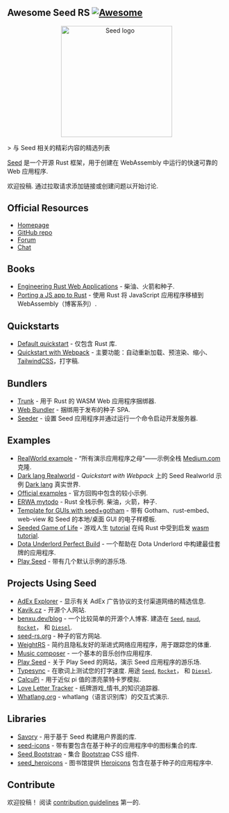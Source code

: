 <div class="github-widget" data-repo="seed-rs/awesome-seed-rs"></div>

<!--lint disable double-link-->

## Awesome Seed RS [![Awesome](https://awesome.re/badge.svg)](https://awesome.re)

<p align="center">
    <a href="https://seed-rs.org/">
        <img src="https://raw.githubusercontent.com/seed-rs/seed-rs.org/81ed1acc77062ede3295683f21f2d39611843192/seed_branding/seed_logo.min.svg" width="256" title="Seed logo">
    </a>
</p>

&gt; 与 Seed 相关的精彩内容的精选列表

[Seed](https://seed-rs.org/) 是一个开源 Rust 框架，用于创建在 WebAssembly 中运行的快速可靠的 Web 应用程序.

欢迎投稿. 通过拉取请求添加链接或创建问题以开始讨论.



## Official Resources

- [Homepage](https://seed-rs.org/)
- [GitHub repo](https://github.com/seed-rs/seed)
- [Forum](https://seed.discourse.group)
- [Chat](https://discord.gg/JHHcHp5)

## Books
- [Engineering Rust Web Applications](https://erwabook.com/) - 柴油、火箭和种子.
- [Porting a JS app to Rust](https://slowtec.de/posts/2019-12-20-porting-javascript-to-rust-part-1.html) - 使用 Rust 将 JavaScript 应用程序移植到 WebAssembly（博客系列）.

## Quickstarts

- [Default quickstart](https://github.com/seed-rs/seed-quickstart) - 仅包含 Rust 库.
- [Quickstart with Webpack](https://github.com/seed-rs/seed-quickstart-webpack) - 主要功能：自动重新加载、预渲染、缩小、 [TailwindCSS](https://tailwindcss.com/)，打字稿.

## Bundlers

- [Trunk](https://github.com/thedodd/trunk) - 用于 Rust 的 WASM Web 应用程序捆绑器.
- [Web Bundler](https://github.com/panoptix-za/web-bundler) - 捆绑用于发布的种子 SPA.
- [Seeder](https://github.com/MartinKavik/seeder) - 设置 Seed 应用程序并通过运行一个命令启动开发服务器.

## Examples

- [RealWorld example](https://github.com/seed-rs/seed-rs-realworld) - “所有演示应用程序之母”——示例全栈 [Medium.com](https://medium.com/) 克隆.
- [Dark lang Realworld](https://github.com/MartinKavik/seed-realworld-darklang) - _Quickstart with Webpack_ 上的 Seed Realworld 示例 [Dark lang](https://darklang.com/) 真实世界.
- [Official examples](https://github.com/seed-rs/seed/tree/master/examples) - 官方回购中包含的较小示例.
- [ERWA mytodo](https://github.com/seed-rs/erwa_mytodo)  - Rust 全栈示例. 柴油，火箭，种子.
- [Template for GUIs with seed+gotham](https://gitlab.com/liketechnik/local-gui-seed-gotham) - 带有 Gotham、rust-embed、web-view 和 Seed 的本地/桌面 GUI 的电子样模板.
- [Seeded Game of Life](https://github.com/arn-the-long-beard/seeded_game_of_life) - 游戏人生 [tutorial](https://dev.to/arnthelongbeard/how-to-only-rust-for-web-frontend-1026) 在纯 Rust 中受到启发 [wasm tutorial](https://rustwasm.github.io/docs/book/).
- [Dota Underlord Perfect Build](https://github.com/warycat/dotawasm) - 一个帮助在 Dota Underlord 中构建最佳套牌的应用程序.
- [Play Seed](https://ide.play-seed.dev) - 带有几个默认示例的游乐场.

## Projects Using Seed

- [AdEx Explorer](https://github.com/adexnetwork/adex-explorer) - 显示有关 AdEx 广告协议的支付渠道网络的精选信息.
- [Kavik.cz](https://github.com/MartinKavik/kavik.cz) - 开源个人网站.
- [benxu.dev/blog](https://github.com/AlterionX/benxu-dev)  - 一个比较简单的开源个人博客. 建造在 [`Seed`](https://seed-rs.org/), [`maud`](https://maud.lambda.xyz), [`Rocket`](https://rocket.rs)， 和 [`Diesel`](https://diesel.rs).
- [seed-rs.org](https://github.com/seed-rs/seed-rs.org) - 种子的官方网站.
- [WeightRS](https://gitlab.com/mkroehnert/weightrs) - 简约且隐私友好的渐进式网络应用程序，用于跟踪您的体重.
- [Music composer](https://github.com/ethanboxx/planters-rdconf-hackathon-project) - 一个基本的音乐创作应用程序.
- [Play Seed](https://play-seed.dev) - 关于 Play Seed 的网站，演示 Seed 应用程序的游乐场.
- [Typesync](https://typesync.rutrum.net)  - 在歌词上测试您的打字速度. 用途 [`Seed`](https://seed-rs.org/), [`Rocket`](https://rocket.rs)， 和 [`Diesel`](https://diesel.rs).
- [CalcuPi](https://divykj.github.io/CalcuPi) - 用于近似 pi 值的漂亮蒙特卡罗模拟.
- [Love Letter Tracker](https://www.fosskers.ca/en/tools/love-letter) - 纸牌游戏_情书_的知识追踪器.
- [Whatlang.org](https://whatlang.org/) - whatlang（语言识别库）的交互式演示.

## Libraries

- [Savory](https://gitlab.com/MAlrusayni/savory) - 用于基于 Seed 构建用户界面的库.
- [seed-icons](https://crates.io/crates/seed-icons) - 带有要包含在基于种子的应用程序中的图标集合的库.
- [Seed Bootstrap](https://github.com/panoptix-za/seed-bootstrap) - 集合 [Bootstrap](https://getbootstrap.com/) CSS 组件.
- [seed_heroicons](https://github.com/mh84/seed_heroicons) - 图书馆提供 [Heroicons](https://heroicons.com/) 包含在基于种子的应用程序中.

## Contribute

欢迎投稿！ 阅读 [contribution guidelines](https://github.com/seed-rs/awesome-seed-rs/blob/master/contributing.md) 第一的.
